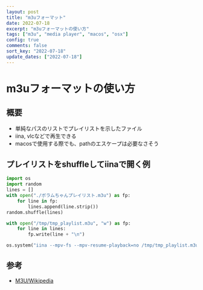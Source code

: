 ```yaml
---
layout: post
title: "m3uフォーマット"
date: 2022-07-18
excerpt: "m3uフォーマットの使い方"
tags: ["m3u", "media player", "macos", "osx"]
config: true
comments: false
sort_key: "2022-07-18"
update_dates: ["2022-07-18"]
---
```


# m3uフォーマットの使い方

## 概要
 - 単純なパスのリストでプレイリストを示したファイル
 - iina, vlcなどで再生できる
 - macosで使用する際でも、pathのエスケープは必要なさそう

## プレイリストをshuffleしてiinaで開く例

```python
import os
import random
lines = []
with open("./ボラムちゃんプレイリスト.m3u") as fp:
    for line in fp:
        lines.append(line.strip())
random.shuffle(lines)

with open("/tmp/tmp_playlist.m3u", "w") as fp:
    for line in lines:
        fp.write(line + "\n")

os.system("iina --mpv-fs --mpv-resume-playback=no /tmp/tmp_playlist.m3u")
```

## 参考
 - [M3U/Wikipedia](https://ja.wikipedia.org/wiki/M3U)
